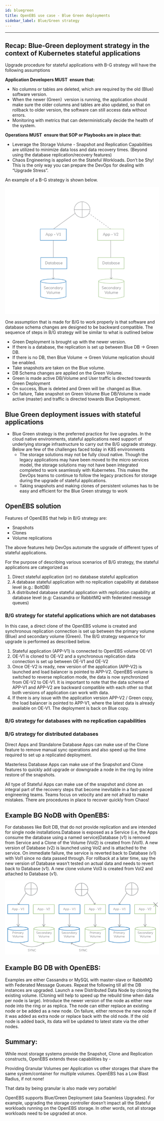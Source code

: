 ```yaml
---
id: bluegreen
title: OpenEBS use case - Blue Green deployments
sidebar_label: Blue/Green strategy
---
```


------

## Recap: Blue-Green deployment strategy in the context of Kubernetes stateful applications

Upgrade procedure for stateful applications with B-G strategy will have the following assumptions

**Application Developers MUST  ensure that:**

- No columns or tables are deleted, which are required by the old (Blue) software version. 
- When the newer (Green)  version is running, the application should make sure the older columns and tables are also updated, so that on rollback to older version, the software can still access data without errors. 
- Monitoring with metrics that can deterministically decide the health of the system. 

**Operations MUST  ensure that SOP or Playbooks are in place that:** 

- Leverage the Storage Volume - Snapshot and Replication Capabilities are utilized to minimize data loss and data recovery times. (Beyond using the database replication/recovery features)
- Chaos Engineering is applied on the Stateful Workloads. Don’t be Shy! This is the only way you can prepare the DevOps for dealing with “Upgrade Stress”. 

An example of a B-G strategy is shown below.

![Blue-Green strategy: stateful example](/docs/assets/bg-stateful.png)

<!--TODO: Can we display the image to the right aligned and have the text on the left side ?-->

One assumption that is made for B/G to work properly is that software and database schema changes are designed to be backward compatible.  The sequence of steps in B/G strategy will be similar to what is outlined below

- Green Deployment is brought up with the newer version.  
- If there is a database, the replication is set up between Blue DB -> Green DB.  
- If there is no DB, then Blue Volume -> Green Volume replication should be enabled.  
- Take snapshots are taken on the Blue volume.  
- DB Schema changes are applied on the Green Volume.  
- Green is made active DB/Volume and User traffic is directed towards Green Deployment  
- On success, Blue is deleted and Green will be  changed as Blue.  
- On failure,  Take snapshot on Green Volume  Blue DB/Volume is made active (master) and traffic is directed towards Blue Deployment.

## Blue Green deployment issues with stateful applications

- Blue Green strategy is the preferred practice for live upgrades. In the cloud native environments, stateful applications need support of underlying storage infrastructure to carry out the B/G upgrade strategy. Below are few of the challenges faced today in K8S environments 
  - The storage solutions may not be fully cloud native. Though the legacy applications may have been moved to the micro services model, the storage solutions may not have been integrated completed to work seamlessly with Kubernetes. This makes the DevOps teams to continue to follow the legacy practices for storage during the upgrade of stateful applications.
  - Taking snapshots and making clones of persistent volumes has to be easy and efficient for the Blue Green strategy to work

## OpenEBS solution

Features of OpenEBS that help in B/G strategy are:

- Snapshots
- Clones
- Volume replications

The above features help DevOps automate the upgrade of different types of stateful applications. 

For the purpose of describing various scenarios of B/G strategy, the stateful applications are categorized as 

1. Direct stateful application (or) no database stateful application
2. A database stateful application with no replication capability at database level (e.g.: BoltDB)
3. A distributed database stateful application with replication capability at database level (e.g: Cassandra or RabbitMQ with federated message queues)

### B/G strategy for stateful applications which are not databases

In this case, a direct clone of the OpenEBS volume is created and synchronous replication connection is set up between the primary volume (Blue) and secondary volume (Green). The B/G strategy sequence for upgrade is performed as described below.

1. Stateful application (APP-V1) is connected to OpenEBS volume OE-V1
2. OE-V1 is cloned to OE-V2 and a synchronous replication data connection is set up between OE-V1 and OE-V2
3. Once OE-V2 is ready, new version of the application (APP-V2) is launched and load balancer is pointed to APP-V2. OpenEBS volume is switched to reverse replication mode, the data is now synchronized from OE-V2 to OE-V1. It is important to note that the data schema of APP-V1 and APP-V2 are backward compatible with each other so that both versions of application can work with data.
4. If there is any issue with the application version APP-V2 / Green copy, the load balancer is pointed to APP-V1, where the latest data is already available on OE-V1. The deployment is back on Blue copy.

### B/G strategy for databases with no replication capabilities

### B/G strategy for distributed databases



Direct Apps and Standalone Database Apps can make use of the Clone feature to remove manual sync operations and also speed up the time required to set up a replicated deployment. 

Masterless Database Apps can make use of the Snapshot and Clone features to quickly add upgrade or downgrade a node in the ring by inline restore of the snapshots.

All type of Stateful Apps can make use of the snapshot and clone an integral part of the recovery steps that become inevitable in a fast-paced engineering teams. Teams focus on velocity and are not afraid to make mistakes. There are procedures in place to recover quickly from Chaos!



## Example BG NoDB with OpenEBS:

For databases like Bolt DB, that do not provide replication and are intended for single node installations.Database is exposed as a Service (i.e, the Apps consume the database using a named service)Database (v1) is removed from Service and a Clone of the Volume (Vol2) is created from (Vol1). A new version of Database (v2) is launched using Vol2 and is attached to the service. On immediate failure, the service is reverted back to Database (v1) with Vol1 since no data passed through. For rollback at a later time, say the new version of Database wasn’t tested on actual data and needs to revert back to Database (v1). A new clone volume Vol3 is created from Vol2 and attached to Database (v1). 

![BG No DB Using OpenEBS](/docs/assets/bg-nodb.png)

## Example BG DB with OpenEBS:

Examples are either Cassandra or MySQL with master-slave or RabbitMQ with Federated Message Queues. Repeat the following till all the DB instances are upgraded. Launch a new Distributed Data Node by cloning the existing volume. (Cloning will help to speed up the rebuild time when data per node is large). Introduce the newer version of the node as either new node into the ring or as replica. The node can either replace an existing node or be added as a new node. On failure, either remove the new node if it was added as extra node or replace back with the old node. If the old node is added back, its data will be updated to latest state via the other nodes. 



## Summary:

While most storage systems provide the Snapshot, Clone and Replication constructs, OpenEBS extends these capabilities by - 

Providing Granular Volumes per Application vs other storages that share the same system/container for multiple volumes. OpenEBS has a Low Blast Radius, if not none!

That data by being granular is also made very portable!

OpenEBS supports Blue/Green Deployment (aka Seamless Upgrades). For example, upgrading the storage controller doesn’t impact all the Stateful workloads running on the OpenEBS storage. In other words, not all storage workloads need to be upgraded at once. 

<!-- Hotjar Tracking Code for https://docs.openebs.io -->

<script>
   (function(h,o,t,j,a,r){
       h.hj=h.hj||function(){(h.hj.q=h.hj.q||[]).push(arguments)};
       h._hjSettings={hjid:785693,hjsv:6};
       a=o.getElementsByTagName('head')[0];
       r=o.createElement('script');r.async=1;
       r.src=t+h._hjSettings.hjid+j+h._hjSettings.hjsv;
       a.appendChild(r);
   })(window,document,'https://static.hotjar.com/c/hotjar-','.js?sv=');
</script>

<!-- Global site tag (gtag.js) - Google Analytics -->
<script async src="https://www.googletagmanager.com/gtag/js?id=UA-92076314-12"></script>
<script>
  window.dataLayer = window.dataLayer || [];
  function gtag(){dataLayer.push(arguments);}
  gtag('js', new Date());

  gtag('config', 'UA-92076314-12');
</script>
